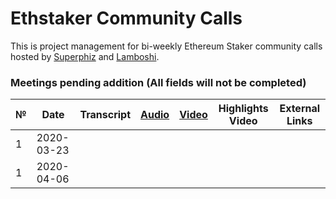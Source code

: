 # Ethstaker Community Calls
This is project management for bi-weekly Ethereum Staker community calls hosted by [Superphiz](https://reddit.com/u/superphiz) and [Lamboshi](https://twitter.com/L_Nakaghini).


### Meetings pending addition (All fields will not be completed)

 №  | Date                             | Transcript         |[Audio](https://soundcloud.com/-----)| [Video](https://www.youtube.com)            |Highlights Video         |External Links  |
--- | -------------------------------- | --------------| -------------- | -------------------- | -------------------- | -----------------|
1|2020-03-23|||||
1|2020-04-06|||||
